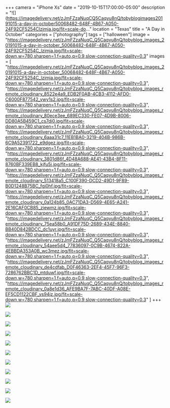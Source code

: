 +++
camera = "iPhone Xs"
date = "2019-10-15T17:00:00-05:00"
description = "![](https://imagedelivery.net/zJmFZzaNuqCQ5Caqyu8nQ/tobyblogimages20191015-a-day-in-october50068482-648F-4B67-A050-24F92CF5254Clzimja.jpg/fit=scale-do..."
location = "Texas"
title = "A Day in October"
categories = ["photography"]
tags = ["halloween"]
image = "https://imagedelivery.net/zJmFZzaNuqC_Q5Caqyu8nQ/tobyblog_images_20191015-a-day-in-october_50068482-648F-4B67-A050-24F92CF5254C_lzimja.jpg/fit=scale-down,w=780,sharpen=1,f=auto,q=0.9,slow-connection-quality=0.3"
images = [
"https://imagedelivery.net/zJmFZzaNuqC_Q5Caqyu8nQ/tobyblog_images_20191015-a-day-in-october_50068482-648F-4B67-A050-24F92CF5254C_lzimja.jpg/fit=scale-down,w=780,sharpen=1,f=auto,q=0.9,slow-connection-quality=0.3",
"https://imagedelivery.net/zJmFZzaNuqC_Q5Caqyu8nQ/tobyblog_images_remote_cloudinary_8522e4a9_EDB2F0AB-4CB3-4112-AFD0-C6000F877542_ywy1s2.jpg/fit=scale-down,w=780,sharpen=1,f=auto,q=0.9,slow-connection-quality=0.3",
"https://imagedelivery.net/zJmFZzaNuqC_Q5Caqyu8nQ/tobyblog_images_remote_cloudinary_80ece3ee_689EC330-FE07-4D9B-8006-DD80A5B459C1_cs7di0.jpg/fit=scale-down,w=780,sharpen=1,f=auto,q=0.9,slow-connection-quality=0.3",
"https://imagedelivery.net/zJmFZzaNuqC_Q5Caqyu8nQ/tobyblog_images_remote_cloudinary_6aaa31c7_11EB1BA0-3219-404B-986B-6C9A52391722_e9dgez.jpg/fit=scale-down,w=780,sharpen=1,f=auto,q=0.9,slow-connection-quality=0.3",
"https://imagedelivery.net/zJmFZzaNuqC_Q5Caqyu8nQ/tobyblog_images_remote_cloudinary_3801d86f_4D48A688-AE41-43B4-8F11-8760BF339EB8_kjfu5i.jpg/fit=scale-down,w=780,sharpen=1,f=auto,q=0.9,slow-connection-quality=0.3",
"https://imagedelivery.net/zJmFZzaNuqC_Q5Caqyu8nQ/tobyblog_images_remote_cloudinary_513418a5_C100F390-DCD2-49D1-9F89-B0D1248B75BC_fgj0hf.jpg/fit=scale-down,w=780,sharpen=1,f=auto,q=0.9,slow-connection-quality=0.3",
"https://imagedelivery.net/zJmFZzaNuqC_Q5Caqyu8nQ/tobyblog_images_remote_cloudinary_0a124b85_0AC71DA3-D569-4E65-A241-2E16CAF0CB85_ziewmz.jpg/fit=scale-down,w=780,sharpen=1,f=auto,q=0.9,slow-connection-quality=0.3",
"https://imagedelivery.net/zJmFZzaNuqC_Q5Caqyu8nQ/tobyblog_images_remote_cloudinary_75ea58b0_A91DF75D-2689-434E-8840-BB40D842BDCC_dc1uyr.jpg/fit=scale-down,w=780,sharpen=1,f=auto,q=0.9,slow-connection-quality=0.3",
"https://imagedelivery.net/zJmFZzaNuqC_Q5Caqyu8nQ/tobyblog_images_remote_cloudinary_54aee5d4_77836097-0C9B-4674-822A-4EBBDA353A0B_wc3mez.jpg/fit=scale-down,w=780,sharpen=1,f=auto,q=0.9,slow-connection-quality=0.3",
"https://imagedelivery.net/zJmFZzaNuqC_Q5Caqyu8nQ/tobyblog_images_remote_cloudinary_de4cdfab_D0F46363-2EF4-45F7-96F3-7286762BBC1D_mtduwf.jpg/fit=scale-down,w=780,sharpen=1,f=auto,q=0.9,slow-connection-quality=0.3",
"https://imagedelivery.net/zJmFZzaNuqC_Q5Caqyu8nQ/tobyblog_images_remote_cloudinary_0a8e1d36_AFE9BA7F-7ABC-40DF-A08E-EF5CD1122CBF_vs94jz.jpg/fit=scale-down,w=780,sharpen=1,f=auto,q=0.9,slow-connection-quality=0.3"
]
+++
![](https://imagedelivery.net/zJmFZzaNuqC_Q5Caqyu8nQ/tobyblog_images_20191015-a-day-in-october_50068482-648F-4B67-A050-24F92CF5254C_lzimja.jpg/fit=scale-down,w=780,sharpen=1,f=auto,q=0.9,slow-connection-quality=0.3)
<!--more-->

![](https://imagedelivery.net/zJmFZzaNuqC_Q5Caqyu8nQ/tobyblog_images_remote_cloudinary_8522e4a9_EDB2F0AB-4CB3-4112-AFD0-C6000F877542_ywy1s2.jpg/fit=scale-down,w=780,sharpen=1,f=auto,q=0.9,slow-connection-quality=0.3)

![](https://imagedelivery.net/zJmFZzaNuqC_Q5Caqyu8nQ/tobyblog_images_remote_cloudinary_80ece3ee_689EC330-FE07-4D9B-8006-DD80A5B459C1_cs7di0.jpg/fit=scale-down,w=780,sharpen=1,f=auto,q=0.9,slow-connection-quality=0.3)

![](https://imagedelivery.net/zJmFZzaNuqC_Q5Caqyu8nQ/tobyblog_images_remote_cloudinary_6aaa31c7_11EB1BA0-3219-404B-986B-6C9A52391722_e9dgez.jpg/fit=scale-down,w=780,sharpen=1,f=auto,q=0.9,slow-connection-quality=0.3)

![](https://imagedelivery.net/zJmFZzaNuqC_Q5Caqyu8nQ/tobyblog_images_remote_cloudinary_3801d86f_4D48A688-AE41-43B4-8F11-8760BF339EB8_kjfu5i.jpg/fit=scale-down,w=780,sharpen=1,f=auto,q=0.9,slow-connection-quality=0.3)

![](https://imagedelivery.net/zJmFZzaNuqC_Q5Caqyu8nQ/tobyblog_images_remote_cloudinary_513418a5_C100F390-DCD2-49D1-9F89-B0D1248B75BC_fgj0hf.jpg/fit=scale-down,w=780,sharpen=1,f=auto,q=0.9,slow-connection-quality=0.3)

![](https://imagedelivery.net/zJmFZzaNuqC_Q5Caqyu8nQ/tobyblog_images_remote_cloudinary_0a124b85_0AC71DA3-D569-4E65-A241-2E16CAF0CB85_ziewmz.jpg/fit=scale-down,w=780,sharpen=1,f=auto,q=0.9,slow-connection-quality=0.3)

![](https://imagedelivery.net/zJmFZzaNuqC_Q5Caqyu8nQ/tobyblog_images_remote_cloudinary_75ea58b0_A91DF75D-2689-434E-8840-BB40D842BDCC_dc1uyr.jpg/fit=scale-down,w=780,sharpen=1,f=auto,q=0.9,slow-connection-quality=0.3)

![](https://imagedelivery.net/zJmFZzaNuqC_Q5Caqyu8nQ/tobyblog_images_remote_cloudinary_54aee5d4_77836097-0C9B-4674-822A-4EBBDA353A0B_wc3mez.jpg/fit=scale-down,w=780,sharpen=1,f=auto,q=0.9,slow-connection-quality=0.3)

![](https://imagedelivery.net/zJmFZzaNuqC_Q5Caqyu8nQ/tobyblog_images_remote_cloudinary_de4cdfab_D0F46363-2EF4-45F7-96F3-7286762BBC1D_mtduwf.jpg/fit=scale-down,w=780,sharpen=1,f=auto,q=0.9,slow-connection-quality=0.3)

![](https://imagedelivery.net/zJmFZzaNuqC_Q5Caqyu8nQ/tobyblog_images_remote_cloudinary_0a8e1d36_AFE9BA7F-7ABC-40DF-A08E-EF5CD1122CBF_vs94jz.jpg/fit=scale-down,w=780,sharpen=1,f=auto,q=0.9,slow-connection-quality=0.3)
